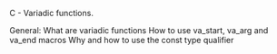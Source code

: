 C - Variadic functions.

General:
What are variadic functions
How to use va_start, va_arg and va_end macros
Why and how to use the const type qualifier
